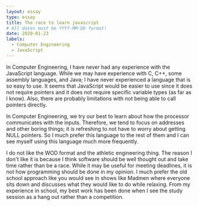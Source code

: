 ```yaml
---
layout: essay
type: essay
title: The race to learn javascript
# All dates must be YYYY-MM-DD format!
date: 2020-01-23
labels:
  - Computer Engineering
  - JavaScript
---
```

In Computer Engineering, I have never had any experience with the JavaScript language. While we may have experience with C, C++, some assembly languages, and Java; I have never experienced a language that is so easy to use. It seems that JavaScript would be easier to use since it does not require pointers and it does not require specific variable types (as far as I know). Also, there are probably limitations with not being able to call pointers directly. 

In Computer Engineering, we try our best to learn about how the processor communicates with the inputs. Therefore, we tend to focus on addresses and other boring things; it is refreshing to not have to worry about getting NULL pointers. So I much prefer this language to the rest of them and I can see myself using this language much more frequently. 

I do not like the WOD format and the athletic engineering thing. The reason I don't like it is because I think software should be well thought out and take time rather than be a race. While it may be useful for meeting deadlines, it is not how programming should be done in my opinion. I much prefer the old school approach like you would see in shows like Madmen where everyone sits down and discusses what they would like to do while relaxing. From my experience in school, my best work has been done when I see the study session as a hang out rather than a competition. 
